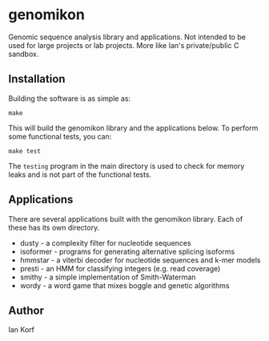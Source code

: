 genomikon
=========

Genomic sequence analysis library and applications. Not intended to be used for
large projects or lab projects. More like Ian's private/public C sandbox.


Installation
------------

Building the software is as simple as:

	make

This will build the genomikon library and the applications below. To perform
some functional tests, you can:

	make test

The `testing` program in the main directory is used to check for memory leaks
and is not part of the functional tests.


Applications
------------

There are several applications built with the genomikon library. Each of these
has its own directory.

+ dusty - a complexity filter for nucleotide sequences
+ isoformer - programs for generating alternative splicing isoforms
+ hmmstar - a viterbi decoder for nucleotide sequences and k-mer models
+ presti - an HMM for classifying integers (e.g. read coverage)
+ smithy - a simple implementation of Smith-Waterman
+ wordy - a word game that mixes boggle and genetic algorithms


Author
------

Ian Korf
